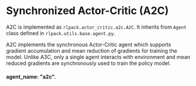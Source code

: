 # Synchronized Actor-Critic (A2C)

A2C is implemented as `rlpack.actor_critic.a2c.A2C`. It inherits from
`Agent` class defined in `rlpack.utils.base.agent.py`.

A2C implements the synchronous Actor-Critic agent which supports gradient accumulation and mean reduction 
of gradients for training the model. Unlike A3C, only a single agent interacts with environment and mean reduced 
gradients are synchronously used to train the policy model.

#### agent_name: "a2c".
